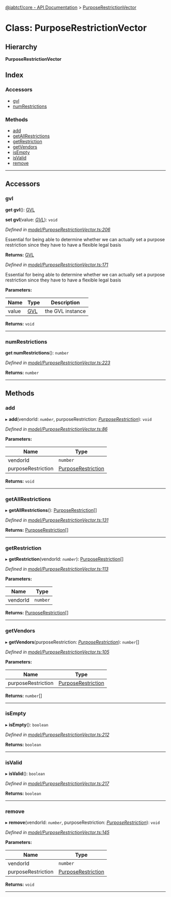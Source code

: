 [@iabtcf/core - API Documentation](../README.md) > [PurposeRestrictionVector](../classes/purposerestrictionvector.md)

# Class: PurposeRestrictionVector

## Hierarchy

**PurposeRestrictionVector**

## Index

### Accessors

* [gvl](purposerestrictionvector.md#gvl)
* [numRestrictions](purposerestrictionvector.md#numrestrictions)

### Methods

* [add](purposerestrictionvector.md#add)
* [getAllRestrictions](purposerestrictionvector.md#getallrestrictions)
* [getRestriction](purposerestrictionvector.md#getrestriction)
* [getVendors](purposerestrictionvector.md#getvendors)
* [isEmpty](purposerestrictionvector.md#isempty)
* [isValid](purposerestrictionvector.md#isvalid)
* [remove](purposerestrictionvector.md#remove)

---

## Accessors

<a id="gvl"></a>

###  gvl

**get gvl**(): [GVL](gvl.md)

**set gvl**(value: *[GVL](gvl.md)*): `void`

*Defined in [model/PurposeRestrictionVector.ts:206](https://github.com/chrispaterson/iabtcf-es/blob/2c7676b/modules/core/src/model/PurposeRestrictionVector.ts#L206)*

Essential for being able to determine whether we can actually set a purpose restriction since they have to have a flexible legal basis

**Returns:** [GVL](gvl.md)

*Defined in [model/PurposeRestrictionVector.ts:171](https://github.com/chrispaterson/iabtcf-es/blob/2c7676b/modules/core/src/model/PurposeRestrictionVector.ts#L171)*

Essential for being able to determine whether we can actually set a purpose restriction since they have to have a flexible legal basis

**Parameters:**

| Name | Type | Description |
| ------ | ------ | ------ |
| value | [GVL](gvl.md) |  the GVL instance |

**Returns:** `void`

___
<a id="numrestrictions"></a>

###  numRestrictions

**get numRestrictions**(): `number`

*Defined in [model/PurposeRestrictionVector.ts:223](https://github.com/chrispaterson/iabtcf-es/blob/2c7676b/modules/core/src/model/PurposeRestrictionVector.ts#L223)*

**Returns:** `number`

___

## Methods

<a id="add"></a>

###  add

▸ **add**(vendorId: *`number`*, purposeRestriction: *[PurposeRestriction](purposerestriction.md)*): `void`

*Defined in [model/PurposeRestrictionVector.ts:86](https://github.com/chrispaterson/iabtcf-es/blob/2c7676b/modules/core/src/model/PurposeRestrictionVector.ts#L86)*

**Parameters:**

| Name | Type |
| ------ | ------ |
| vendorId | `number` |
| purposeRestriction | [PurposeRestriction](purposerestriction.md) |

**Returns:** `void`

___
<a id="getallrestrictions"></a>

###  getAllRestrictions

▸ **getAllRestrictions**(): [PurposeRestriction](purposerestriction.md)[]

*Defined in [model/PurposeRestrictionVector.ts:131](https://github.com/chrispaterson/iabtcf-es/blob/2c7676b/modules/core/src/model/PurposeRestrictionVector.ts#L131)*

**Returns:** [PurposeRestriction](purposerestriction.md)[]

___
<a id="getrestriction"></a>

###  getRestriction

▸ **getRestriction**(vendorId: *`number`*): [PurposeRestriction](purposerestriction.md)[]

*Defined in [model/PurposeRestrictionVector.ts:113](https://github.com/chrispaterson/iabtcf-es/blob/2c7676b/modules/core/src/model/PurposeRestrictionVector.ts#L113)*

**Parameters:**

| Name | Type |
| ------ | ------ |
| vendorId | `number` |

**Returns:** [PurposeRestriction](purposerestriction.md)[]

___
<a id="getvendors"></a>

###  getVendors

▸ **getVendors**(purposeRestriction: *[PurposeRestriction](purposerestriction.md)*): `number`[]

*Defined in [model/PurposeRestrictionVector.ts:105](https://github.com/chrispaterson/iabtcf-es/blob/2c7676b/modules/core/src/model/PurposeRestrictionVector.ts#L105)*

**Parameters:**

| Name | Type |
| ------ | ------ |
| purposeRestriction | [PurposeRestriction](purposerestriction.md) |

**Returns:** `number`[]

___
<a id="isempty"></a>

###  isEmpty

▸ **isEmpty**(): `boolean`

*Defined in [model/PurposeRestrictionVector.ts:212](https://github.com/chrispaterson/iabtcf-es/blob/2c7676b/modules/core/src/model/PurposeRestrictionVector.ts#L212)*

**Returns:** `boolean`

___
<a id="isvalid"></a>

###  isValid

▸ **isValid**(): `boolean`

*Defined in [model/PurposeRestrictionVector.ts:217](https://github.com/chrispaterson/iabtcf-es/blob/2c7676b/modules/core/src/model/PurposeRestrictionVector.ts#L217)*

**Returns:** `boolean`

___
<a id="remove"></a>

###  remove

▸ **remove**(vendorId: *`number`*, purposeRestriction: *[PurposeRestriction](purposerestriction.md)*): `void`

*Defined in [model/PurposeRestrictionVector.ts:145](https://github.com/chrispaterson/iabtcf-es/blob/2c7676b/modules/core/src/model/PurposeRestrictionVector.ts#L145)*

**Parameters:**

| Name | Type |
| ------ | ------ |
| vendorId | `number` |
| purposeRestriction | [PurposeRestriction](purposerestriction.md) |

**Returns:** `void`

___

